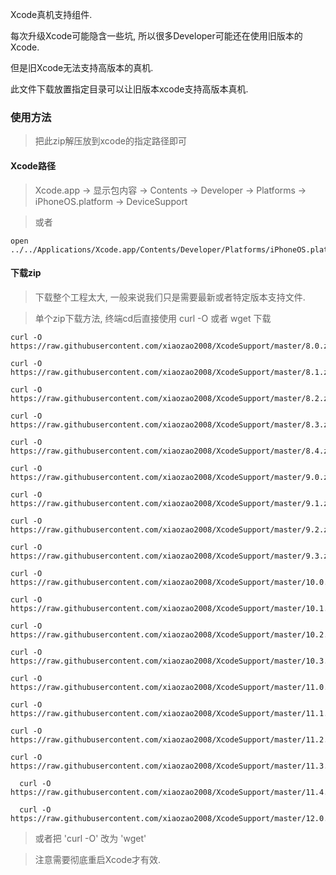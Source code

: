 Xcode真机支持组件.

每次升级Xcode可能隐含一些坑, 所以很多Developer可能还在使用旧版本的Xcode.

但是旧Xcode无法支持高版本的真机.

此文件下载放置指定目录可以让旧版本xcode支持高版本真机.


### 使用方法

> 把此zip解压放到xcode的指定路径即可

#### Xcode路径

> Xcode.app -> 显示包内容 -> Contents -> Developer -> Platforms -> iPhoneOS.platform -> DeviceSupport

> 或者

	open ../../Applications/Xcode.app/Contents/Developer/Platforms/iPhoneOS.platform/Developer/



#### 下载zip

> 下载整个工程太大, 一般来说我们只是需要最新或者特定版本支持文件.

> 单个zip下载方法, 终端cd后直接使用 curl -O 或者 wget 下载


	curl -O https://raw.githubusercontent.com/xiaozao2008/XcodeSupport/master/8.0.zip
	
	curl -O https://raw.githubusercontent.com/xiaozao2008/XcodeSupport/master/8.1.zip
	
	curl -O https://raw.githubusercontent.com/xiaozao2008/XcodeSupport/master/8.2.zip
	
	curl -O https://raw.githubusercontent.com/xiaozao2008/XcodeSupport/master/8.3.zip
	
	curl -O https://raw.githubusercontent.com/xiaozao2008/XcodeSupport/master/8.4.zip
	
	curl -O https://raw.githubusercontent.com/xiaozao2008/XcodeSupport/master/9.0.zip
	
	curl -O https://raw.githubusercontent.com/xiaozao2008/XcodeSupport/master/9.1.zip
	
	curl -O https://raw.githubusercontent.com/xiaozao2008/XcodeSupport/master/9.2.zip
	
	curl -O https://raw.githubusercontent.com/xiaozao2008/XcodeSupport/master/9.3.zip
	
	curl -O https://raw.githubusercontent.com/xiaozao2008/XcodeSupport/master/10.0.zip
	
	curl -O https://raw.githubusercontent.com/xiaozao2008/XcodeSupport/master/10.1.zip
	
	curl -O https://raw.githubusercontent.com/xiaozao2008/XcodeSupport/master/10.2.zip
	
	curl -O https://raw.githubusercontent.com/xiaozao2008/XcodeSupport/master/10.3.zip
	
	curl -O https://raw.githubusercontent.com/xiaozao2008/XcodeSupport/master/11.0.zip
	
	curl -O https://raw.githubusercontent.com/xiaozao2008/XcodeSupport/master/11.1.zip
	
	curl -O https://raw.githubusercontent.com/xiaozao2008/XcodeSupport/master/11.2.zip
	
	curl -O https://raw.githubusercontent.com/xiaozao2008/XcodeSupport/master/11.3.zip
    
      curl -O https://raw.githubusercontent.com/xiaozao2008/XcodeSupport/master/11.4.zip
      
      curl -O https://raw.githubusercontent.com/xiaozao2008/XcodeSupport/master/12.0.zip

	
> 或者把 'curl -O' 改为 'wget'

> 注意需要彻底重启Xcode才有效.
